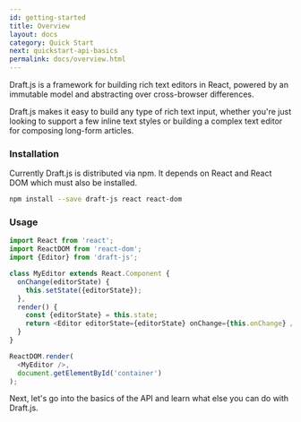 ```yaml
---
id: getting-started
title: Overview
layout: docs
category: Quick Start
next: quickstart-api-basics
permalink: docs/overview.html
---
```


Draft.js is a framework for building rich text editors in React, powered by an immutable model and abstracting over cross-browser differences.

Draft.js makes it easy to build any type of rich text input, whether you're just looking to support a few inline text styles or building a complex text editor for composing long-form articles.

### Installation

Currently Draft.js is distributed via npm. It depends on React and React DOM which must also be installed.

```sh
npm install --save draft-js react react-dom
```

### Usage

```js
import React from 'react';
import ReactDOM from 'react-dom';
import {Editor} from 'draft-js';

class MyEditor extends React.Component {
  onChange(editorState) {
    this.setState({editorState});
  },
  render() {
    const {editorState} = this.state;
    return <Editor editorState={editorState} onChange={this.onChange} />;
  }
}

ReactDOM.render(
  <MyEditor />,
  document.getElementById('container')
);
```

Next, let's go into the basics of the API and learn what else you can do with Draft.js.
